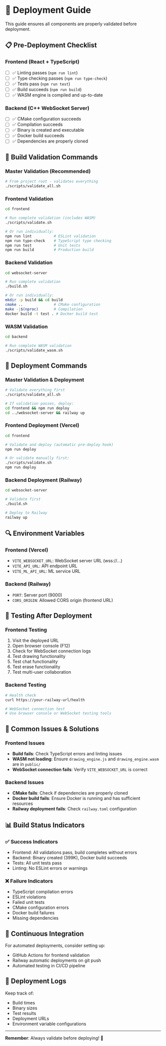 # 🚀 Deployment Guide

This guide ensures all components are properly validated before deployment.

## 📋 Pre-Deployment Checklist

### Frontend (React + TypeScript)
- [ ] ✅ Linting passes (`npm run lint`)
- [ ] ✅ Type checking passes (`npm run type-check`)
- [ ] ✅ Tests pass (`npm run test`)
- [ ] ✅ Build succeeds (`npm run build`)
- [ ] ✅ WASM engine is compiled and up-to-date

### Backend (C++ WebSocket Server)
- [ ] ✅ CMake configuration succeeds
- [ ] ✅ Compilation succeeds
- [ ] ✅ Binary is created and executable
- [ ] ✅ Docker build succeeds
- [ ] ✅ Dependencies are properly cloned

## 🔧 Build Validation Commands

### Master Validation (Recommended)
```bash
# From project root - validates everything
./scripts/validate_all.sh
```

### Frontend Validation
```bash
cd frontend

# Run complete validation (includes WASM)
./scripts/validate.sh

# Or run individually:
npm run lint          # ESLint validation
npm run type-check    # TypeScript type checking
npm run test          # Unit tests
npm run build         # Production build
```

### Backend Validation
```bash
cd websocket-server

# Run complete validation
./build.sh

# Or run individually:
mkdir -p build && cd build
cmake ..              # CMake configuration
make -j$(nproc)       # Compilation
docker build -t test . # Docker build test
```

### WASM Validation
```bash
cd backend

# Run complete WASM validation
./scripts/validate_wasm.sh
```

## 🚀 Deployment Commands

### Master Validation & Deployment
```bash
# Validate everything first
./scripts/validate_all.sh

# If validation passes, deploy:
cd frontend && npm run deploy
cd ../websocket-server && railway up
```

### Frontend Deployment (Vercel)
```bash
cd frontend

# Validate and deploy (automatic pre-deploy hook)
npm run deploy

# Or validate manually first:
./scripts/validate.sh
npm run deploy
```

### Backend Deployment (Railway)
```bash
cd websocket-server

# Validate first
./build.sh

# Deploy to Railway
railway up
```

## 🔍 Environment Variables

### Frontend (Vercel)
- `VITE_WEBSOCKET_URL`: WebSocket server URL (wss://...)
- `VITE_API_URL`: API endpoint URL
- `VITE_ML_API_URL`: ML service URL

### Backend (Railway)
- `PORT`: Server port (9000)
- `CORS_ORIGIN`: Allowed CORS origin (frontend URL)

## 🧪 Testing After Deployment

### Frontend Testing
1. Visit the deployed URL
2. Open browser console (F12)
3. Check for WebSocket connection logs
4. Test drawing functionality
5. Test chat functionality
6. Test erase functionality
7. Test multi-user collaboration

### Backend Testing
```bash
# Health check
curl https://your-railway-url/health

# WebSocket connection test
# Use browser console or WebSocket testing tools
```

## 🐛 Common Issues & Solutions

### Frontend Issues
- **Build fails**: Check TypeScript errors and linting issues
- **WASM not loading**: Ensure `drawing_engine.js` and `drawing_engine.wasm` are in `public/`
- **WebSocket connection fails**: Verify `VITE_WEBSOCKET_URL` is correct

### Backend Issues
- **CMake fails**: Check if dependencies are properly cloned
- **Docker build fails**: Ensure Docker is running and has sufficient resources
- **Railway deployment fails**: Check `railway.toml` configuration

## 📊 Build Status Indicators

### ✅ Success Indicators
- Frontend: All validations pass, build completes without errors
- Backend: Binary created (399K), Docker build succeeds
- Tests: All unit tests pass
- Linting: No ESLint errors or warnings

### ❌ Failure Indicators
- TypeScript compilation errors
- ESLint violations
- Failed unit tests
- CMake configuration errors
- Docker build failures
- Missing dependencies

## 🔄 Continuous Integration

For automated deployments, consider setting up:
- GitHub Actions for frontend validation
- Railway automatic deployments on git push
- Automated testing in CI/CD pipeline

## 📝 Deployment Logs

Keep track of:
- Build times
- Binary sizes
- Test results
- Deployment URLs
- Environment variable configurations

---

**Remember**: Always validate before deploying! 🎯
